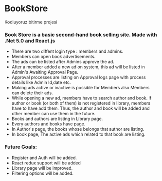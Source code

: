 # BookStore
Kodluyoruz bitirme projesi

                


### Book Store is a basic second-hand book selling site. Made with .Net 5.0 and React.js

+ There are two diffent login type : members and admins.
+ Members can open book advertisements. 
+ The ads can be listed after Admins approve the ad.
+ After a member added a new ad on system, this ad will be listed in Admin's Awaiting Approval Page. 
+ Approval processes are listing on Approval logs page with process details like Admin Id,date etc.
+ Making ads active or inactive is possible for Members also Members can delete their ads.
+ While opening a new ad, members have to search author and book. 
If author or book (or both of them) is not registered in library, members have to have add them. 
Thus, the author and book will be added and other member can use them in the future.
+ Books and authors are listing in Library page.
+ Every authors and books have page.
+ In Author's page, the books whose belongs that author are listing.
+ In book page, The active ads which related to that book are listing.


### Future Goals:
+ Register and Auth will be added.
+ React redux support will be added
+ Library page will be improved.
+ Filtering options will be added.
